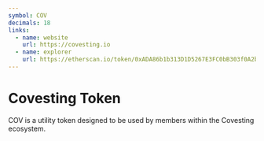 ```yaml
---
symbol: COV
decimals: 18
links:
  - name: website
    url: https://covesting.io
  - name: explorer
    url: https://etherscan.io/token/0xADA86b1b313D1D5267E3FC0bB303f0A2b66D0Ea7
---
```


# Covesting Token

COV is a utility token designed to be used by members within the Covesting ecosystem.
